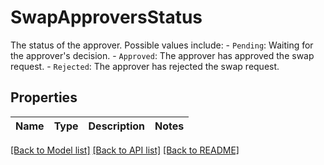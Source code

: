 # SwapApproversStatus

The status of the approver. Possible values include:   - `Pending`: Waiting for the approver's decision.   - `Approved`: The approver has approved the swap request.   - `Rejected`: The approver has rejected the swap request. 

## Properties

Name | Type | Description | Notes
------------ | ------------- | ------------- | -------------

[[Back to Model list]](../README.md#documentation-for-models) [[Back to API list]](../README.md#documentation-for-api-endpoints) [[Back to README]](../README.md)


